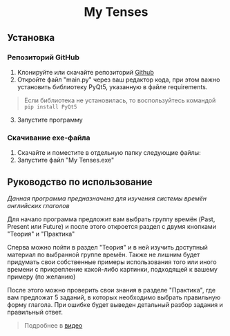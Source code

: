 <h1 align="center">My Tenses</h1>

## Установка
### Репозиторий GitHub


1. Клонируйте или скачайте репозиторий [Github](https://github.com/COBAil/My-Tenses)
2. Откройте файл "main.py" через ваш редактор кода, при этом важно установить библиотеку PyQt5, указанную в файле requirements.
> Если библиотека не установилась, то воспользуйтесь командой ```pip install PyQt5```
3. Запустите программу


### Скачивание exe-файла


1. Скачайте и поместите в отдельную папку следующие файлы: 
2. Запустите файл "My Tenses.exe"

## Руководство по использование
*Данная программа предназначена для изучения системы времён английских глаголов*

Для начало программа предложит вам выбрать группу времён (Past, Present или Future) и после этого откроется раздел с двумя кнопками "Теория" и "Практика"

Сперва можно пойти в раздел "Теория" и в ней изучить доступный материал по выбранной группе времён. Также не лишним будет придумать свои собственные примеры использования того или иного времени с прикрепление какой-либо картинки, подходящей к вашему примеру (по желанию)

После этого можно проверить свои знания в разделе "Практика", где вам предложат 5 заданий, в которых необходимо выбрать правильную форму глагола. При ошибке будет выведен детальный разбор задания и правильный ответ.

> Подробнее в [видео](https://github.com/brentvollebregt/auto-py-to-exe)
